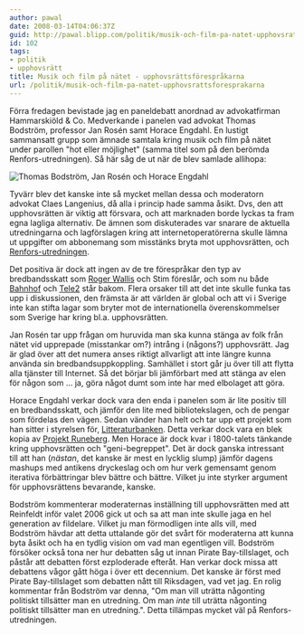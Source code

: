 ```yaml
---
author: pawal
date: 2008-03-14T04:06:37Z
guid: http://pawal.blipp.com/politik/musik-och-film-pa-natet-upphovsrattsforesprakarna
id: 102
tags:
- politik
- upphovsrätt
title: Musik och film på nätet - upphovsrättsförespråkarna
url: /politik/musik-och-film-pa-natet-upphovsrattsforesprakarna
---
```


Förra fredagen bevistade jag en paneldebatt anordnad av advokatfirman
Hammarskiöld & Co. Medverkande i panelen vad advokat Thomas Bodström,
professor Jan Rosén samt Horace Engdahl. En lustigt sammansatt grupp
som ämnade samtala kring musik och film på nätet under parollen "hot
eller möjlighet" (samma titel som på den berömda
Renfors-utredningen). Så här såg de ut när de blev samlade allihopa:

<img src="https://blipp.com/misc/hammarskiold.jpg" class="centered"
alt="Thomas Bodström, Jan Rosén och Horace Engdahl" align="middle" />

Tyvärr blev det kanske inte så mycket mellan dessa och moderatorn
advokat Claes Langenius, då alla i princip hade samma åsikt. Dvs, den
att upphovsrätten är viktig att försvara, och att marknaden borde
lyckas ta fram egna lagliga alternativ. De ämnen som diskuterades var
snarare de aktuella utredningarna och lagförslagen kring att
internetoperatörerna skulle lämna ut uppgifter om abbonemang som
misstänks bryta mot upphovsrätten, och <a
href="http://regeringen.se/sb/d/8588/a/86944">Renfors-utredningen</a>.

Det positiva är dock att ingen av de tre förespråkar den typ av
bredbandsskatt som <a href="http://www.idg.se/2.1085/1.149367">Roger
Wallis</a> och Stim föreslår, och som nu både <a
href="http://www.idg.se/2.1085/1.147642">Bahnhof</a> och <a
href="http://www.idg.se/2.1085/1.150328">Tele2</a> står bakom. Flera
orsaker till att det inte skulle funka tas upp i diskussionen, den
främsta är att världen är global och att vi i Sverige inte kan stifta
lagar som bryter mot de internationella överenskommelser som Sverige
har kring bl.a. upphovsrätten.

Jan Rosén tar upp frågan om huruvida man ska kunna stänga av folk från
nätet vid upprepade (misstankar om?) intrång i (någons?)
upphovsrätt. Jag är glad över att det numera anses riktigt allvarligt
att inte längre kunna använda sin bredbandsuppkoppling. Samhället i
stort går ju över till att flytta alla tjänster till Internet. Så det
börjar bli jämförbart med att stänga av elen för någon som ... ja,
göra något dumt som inte har med elbolaget att göra.

Horace Engdahl verkar dock vara den enda i panelen som är lite positiv
till en bredbandsskatt, och jämför den lite med bibliotekslagen, och
de pengar som fördelas den vägen. Sedan vänder han helt och tar upp
ett projekt som han sitter i styrelsen för, <a
href="http://litteraturbanken.se/">Litteraturbanken</a>. Detta verkar
dock vara en blek kopia av <a href="http://runeberg.org/">Projekt
Runeberg</a>. Men Horace är dock kvar i 1800-talets tänkande kring
upphovsrätten och "geni-begreppet". Det är dock ganska intressant till
att han (<em>nästan</em>, det kanske är mest en lycklig slump) jämför
dagens mashups med antikens dryckeslag och om hur verk gemensamt genom
iterativa förbättringar blev bättre och bättre. Vilket ju inte styrker
argument för upphovsrättens bevarande, kanske.

Bodström kommenterar moderaternas inställning till upphovsrätten med
att Reinfeldt inför valet 2006 gick ut och sa att man inte skulle jaga
en hel generation av fildelare. Vilket ju man förmodligen inte alls
vill, med Bodström hävdar att detta uttalande gör det svårt för
moderaterna att kunna byta åsikt och ha en tydlig vision om vad man
egentligen vill. Bodström försöker också tona ner hur debatten såg ut
innan Pirate Bay-tillslaget, och påstår att debatten först ezploderade
efteråt. Han verkar dock missa att debattens vågor gått höga i över
ett decennium. Det kanske är först med Pirate Bay-tillslaget som
debatten nått till Riksdagen, vad vet jag. En rolig kommentar från
Bodström var denna, "Om man vill uträtta någonting politiskt
tillsätter man en utredning. Om man <i>inte</i> till uträtta någonting
politiskt tillsätter man en utredning.". Detta tillämpas mycket väl på
Renfors-utredningen.
